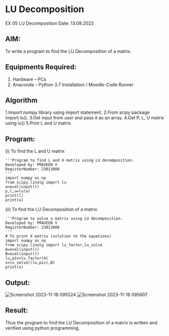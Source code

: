 # LU Decomposition 
EX 05 LU Decomposition
Date: 13.09.2023
## AIM:
To write a program to find the LU Decomposition of a matrix.

## Equipments Required:
1. Hardware – PCs
2. Anaconda – Python 3.7 Installation / Moodle-Code Runner

## Algorithm 
1.Import numpy library using import statement.
2.From scipy package import lu().
3.Get input from user and pass it as an array.
4.Get P, L, U matrix using lu()
5.Print L and U matrix
## Program:
(i) To find the L and U matrix
```
'''Program to find L and U matrix using LU decomposition.
Developed by: PRAVEEN V
RegisterNumber: 23013808
'''
import numpy as np
from scipy.linalg import lu
a=eval(input())
p,l,u=lu(a)
print(l)
print(u)
```
(ii) To find the LU Decomposition of a matrix
```
'''Program to solve a matrix using LU decomposition.
Developed by: PRAVEEN V
RegisterNumber: 23013808
'''
# To print X matrix (solution to the equations)
import numpy as np
from scipy.linalg import lu_factor,lu_solve
A=eval(input())
B=eval(input())
lu,piv=lu_factor(A)
x=lu_solve((lu,piv),B)
print(x)
```
## Output:
![Screenshot 2023-11-18 095524](https://github.com/praveenv23013808/LU-Decomposition/assets/145824728/a4fa8fa2-0017-49f8-83d2-8d43117da1c1)
![Screenshot 2023-11-18 095607](https://github.com/praveenv23013808/LU-Decomposition/assets/145824728/f3360c6e-d9a8-40ab-9283-bbc59f324b41)
## Result:
Thus the program to find the LU Decomposition of a matrix is written and verified using python programming.


